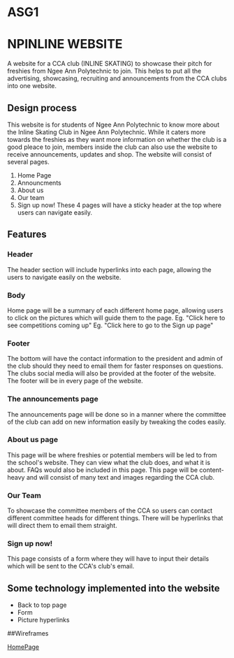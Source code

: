 # ASG1

# NPINLINE WEBSITE
A website for a CCA club (INLINE SKATING) to showcase their pitch for freshies from Ngee Ann Polytechnic to join. This helps to put all the advertising, showcasing, recruiting and announcements from the CCA clubs into one website.

## Design process
This website is for students of Ngee Ann Polytechnic to know more about the Inline Skating Club in Ngee Ann Polytechnic. While it caters more towards the freshies as they want more information on whether the club is a good pleace to join, members inside the club can also use the website to receive announcements, updates and shop. The website will consist of several pages.
1. Home Page
2. Announcments
3. About us
4. Our team
5. Sign up now!
These 4 pages will have a sticky header at the top where users can navigate easily. 

## Features
### Header
The header section will include hyperlinks into each page, allowing the users to navigate easily on the website.

### Body
Home page will be a summary of each different home page, allowing users to click on the pictures which will guide them to the page.
Eg. "Click here to see competitions coming up"
Eg. "Click here to go to the Sign up page"

### Footer
The bottom will have the contact information to the president and admin of the club should they need to email them for faster responses on questions.
The clubs social media will also be provided at the footer of the website.
The footer will be in every page of the website.

### The announcements page
The announcements page will be done so in a manner where the committee of the club can add on new information easily by tweaking the codes easily. 

### About us page
This page will be where freshies or potential members will be led to from the school's website. They can view what the club does, and what it is about. FAQs would also be included in this page. This page will be content-heavy and will consist of many text and images regarding the CCA club.

### Our Team
To showcase the committee members of the CCA so users can contact different committee heads for different things. There will be hyperlinks that will direct them to email them straight. 

### Sign up now!
This page consists of a form where they will have to input their details which will be sent to the CCA's club's email. 

## Some technology implemented into the website
* Back to top page
* Form
* Picture hyperlinks

##Wireframes

[HomePage](https://xd.adobe.com/view/416f0eed-566c-4e86-81c5-91816fc4eabf-143c/)
